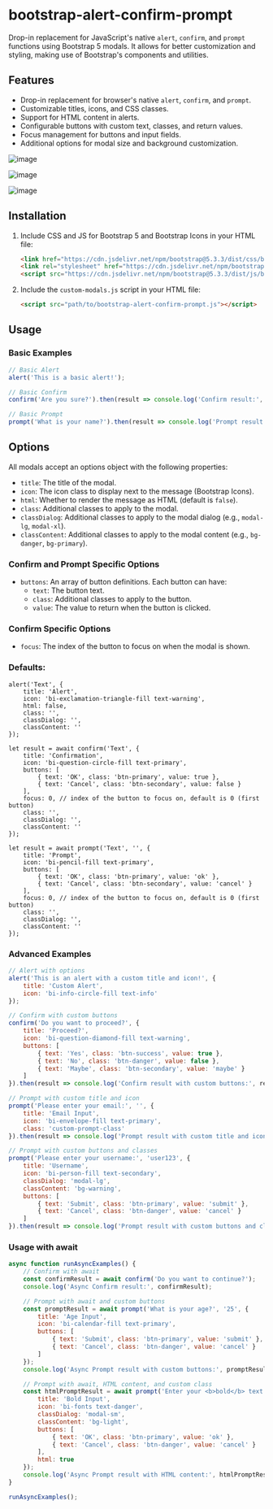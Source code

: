 # bootstrap-alert-confirm-prompt

Drop-in replacement for JavaScript's native `alert`, `confirm`, and `prompt` functions using Bootstrap 5 modals.
It allows for better customization and styling, making use of Bootstrap's components and utilities.

## Features

- Drop-in replacement for browser's native `alert`, `confirm`, and `prompt`.
- Customizable titles, icons, and CSS classes.
- Support for HTML content in alerts.
- Configurable buttons with custom text, classes, and return values.
- Focus management for buttons and input fields.
- Additional options for modal size and background customization.

![image](https://github.com/osalabs/bootstrap-alert-confirm-prompt/assets/1141095/eeb438fb-5250-4139-be27-e0636f56d1ae)

![image](https://github.com/osalabs/bootstrap-alert-confirm-prompt/assets/1141095/19ac2112-675d-4959-9eb3-4a4cc809952c)

![image](https://github.com/osalabs/bootstrap-alert-confirm-prompt/assets/1141095/36287df2-7ab1-4bbf-8b9c-2af3409e6a9f)


## Installation

1. Include CSS and JS for Bootstrap 5 and Bootstrap Icons in your HTML file:
    ```html
    <link href="https://cdn.jsdelivr.net/npm/bootstrap@5.3.3/dist/css/bootstrap.min.css" rel="stylesheet">
    <link rel="stylesheet" href="https://cdn.jsdelivr.net/npm/bootstrap-icons@1.11.3/font/bootstrap-icons.min.css">
    <script src="https://cdn.jsdelivr.net/npm/bootstrap@5.3.3/dist/js/bootstrap.bundle.min.js"></script>
    ```

2. Include the `custom-modals.js` script in your HTML file:
    ```html
    <script src="path/to/bootstrap-alert-confirm-prompt.js"></script>
    ```

## Usage

### Basic Examples

```javascript
// Basic Alert
alert('This is a basic alert!');

// Basic Confirm
confirm('Are you sure?').then(result => console.log('Confirm result:', result));

// Basic Prompt
prompt('What is your name?').then(result => console.log('Prompt result:', result));
```

## Options

All modals accept an options object with the following properties:

- `title`: The title of the modal.
- `icon`: The icon class to display next to the message (Bootstrap Icons).
- `html`: Whether to render the message as HTML (default is `false`).
- `class`: Additional classes to apply to the modal.
- `classDialog`: Additional classes to apply to the modal dialog (e.g., `modal-lg`, `modal-xl`).
- `classContent`: Additional classes to apply to the modal content (e.g., `bg-danger`, `bg-primary`).

### Confirm and Prompt Specific Options

- `buttons`: An array of button definitions. Each button can have:
  - `text`: The button text.
  - `class`: Additional classes to apply to the button.
  - `value`: The value to return when the button is clicked.

### Confirm Specific Options

- `focus`: The index of the button to focus on when the modal is shown.


### Defaults:

```
alert('Text', {
    title: 'Alert',
    icon: 'bi-exclamation-triangle-fill text-warning',
    html: false,
    class: '',
    classDialog: '',
    classContent: ''
});

let result = await confirm('Text', {
    title: 'Confirmation',
    icon: 'bi-question-circle-fill text-primary',
    buttons: [
        { text: 'OK', class: 'btn-primary', value: true },
        { text: 'Cancel', class: 'btn-secondary', value: false }
    ],
    focus: 0, // index of the button to focus on, default is 0 (first button)
    class: '',
    classDialog: '',
    classContent: ''
});

let result = await prompt('Text', '', {
    title: 'Prompt',
    icon: 'bi-pencil-fill text-primary',
    buttons: [
        { text: 'OK', class: 'btn-primary', value: 'ok' },
        { text: 'Cancel', class: 'btn-secondary', value: 'cancel' }
    ],
    focus: 0, // index of the button to focus on, default is 0 (first button)
    class: '',
    classDialog: '',
    classContent: ''
});

```

### Advanced Examples

```javascript
// Alert with options
alert('This is an alert with a custom title and icon!', {
    title: 'Custom Alert',
    icon: 'bi-info-circle-fill text-info'
});

// Confirm with custom buttons
confirm('Do you want to proceed?', {
    title: 'Proceed?',
    icon: 'bi-question-diamond-fill text-warning',
    buttons: [
        { text: 'Yes', class: 'btn-success', value: true },
        { text: 'No', class: 'btn-danger', value: false },
        { text: 'Maybe', class: 'btn-secondary', value: 'maybe' }
    ]
}).then(result => console.log('Confirm result with custom buttons:', result));

// Prompt with custom title and icon
prompt('Please enter your email:', '', {
    title: 'Email Input',
    icon: 'bi-envelope-fill text-primary',
    class: 'custom-prompt-class'
}).then(result => console.log('Prompt result with custom title and icon:', result));

// Prompt with custom buttons and classes
prompt('Please enter your username:', 'user123', {
    title: 'Username',
    icon: 'bi-person-fill text-secondary',
    classDialog: 'modal-lg',
    classContent: 'bg-warning',
    buttons: [
        { text: 'Submit', class: 'btn-primary', value: 'submit' },
        { text: 'Cancel', class: 'btn-danger', value: 'cancel' }
    ]
}).then(result => console.log('Prompt result with custom buttons and classes:', result));
```


### Usage with await

```javascript
async function runAsyncExamples() {
    // Confirm with await
    const confirmResult = await confirm('Do you want to continue?');
    console.log('Async Confirm result:', confirmResult);

    // Prompt with await and custom buttons
    const promptResult = await prompt('What is your age?', '25', {
        title: 'Age Input',
        icon: 'bi-calendar-fill text-primary',
        buttons: [
            { text: 'Submit', class: 'btn-primary', value: 'submit' },
            { text: 'Cancel', class: 'btn-danger', value: 'cancel' }
        ]
    });
    console.log('Async Prompt result with custom buttons:', promptResult);

    // Prompt with await, HTML content, and custom class
    const htmlPromptResult = await prompt('Enter your <b>bold</b> text:', '', {
        title: 'Bold Input',
        icon: 'bi-fonts text-danger',
        classDialog: 'modal-sm',
        classContent: 'bg-light',
        buttons: [
            { text: 'OK', class: 'btn-primary', value: 'ok' },
            { text: 'Cancel', class: 'btn-danger', value: 'cancel' }
        ],
        html: true
    });
    console.log('Async Prompt result with HTML content:', htmlPromptResult);
}

runAsyncExamples();
```

